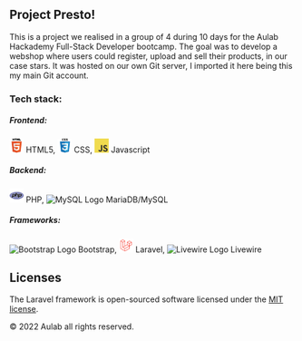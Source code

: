 ## Project Presto!

This is a project we realised in a group of 4 during 10 days for the Aulab Hackademy Full-Stack Developer bootcamp. The goal was to develop a webshop where users could register, upload and sell their products, in our case stars.
It was hosted on our own Git server, I imported it here being this my main Git account.

### Tech stack:

##### Frontend:
<img src="https://raw.githubusercontent.com/github/explore/80688e429a7d4ef2fca1e82350fe8e3517d3494d/topics/html/html.png" width="25" alt="HTML5 Logo"> HTML5, <img src="https://raw.githubusercontent.com/github/explore/80688e429a7d4ef2fca1e82350fe8e3517d3494d/topics/css/css.png" width="25" alt="CSS3 Logo"> CSS, <img src="https://raw.githubusercontent.com/github/explore/80688e429a7d4ef2fca1e82350fe8e3517d3494d/topics/javascript/javascript.png" width="25" alt="JS Logo"> Javascript

##### Backend:
<img src="https://raw.githubusercontent.com/github/explore/ccc16358ac4530c6a69b1b80c7223cd2744dea83/topics/php/php.png" width="25" alt="PHP Logo"> PHP, <img src="https://cdn-icons-png.flaticon.com/512/5968/5968313.png" width="25" alt="MySQL Logo"> MariaDB/MySQL

##### Frameworks:
<img src="https://camo.githubusercontent.com/2512b49c89512f2ff3718f7257f48ed5c46a4e331abbd890b6c5e8c0e458434f/68747470733a2f2f676574626f6f7473747261702e636f6d2f646f63732f352e322f6173736574732f6272616e642f626f6f7473747261702d6c6f676f2d736861646f772e706e67" width="25" alt="Bootstrap Logo"> Bootstrap, <img src="https://raw.githubusercontent.com/github/explore/56a826d05cf762b2b50ecbe7d492a839b04f3fbf/topics/laravel/laravel.png" width="25" alt="Laravel Logo"> Laravel, <img src="https://avatars.githubusercontent.com/u/51960834?s=100" width="25" alt="Livewire Logo"> Livewire

## Licenses

The Laravel framework is open-sourced software licensed under the [MIT license](https://opensource.org/licenses/MIT).

© 2022 Aulab all rights reserved.

